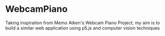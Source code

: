 # WebcamPiano
Taking inspiration from Memo Atken's Webcam Piano Project, my aim is to build a similar web application using p5.js and computer vision techniques
